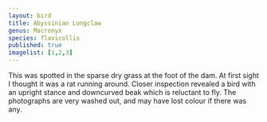 ```yaml
---
layout: bird
title: Abyssinian Longclaw
genus: Macronyx
species: flavicollis
published: true
imagelist: [1,2,3]
---
```


This was spotted in the sparse dry grass at the foot of the dam. At first sight I thought it was a rat running around. Closer inspection revealed a bird with an upright stance and downcurved beak which is reluctant to fly. The photographs are very washed out, and may have lost colour if there was any.
